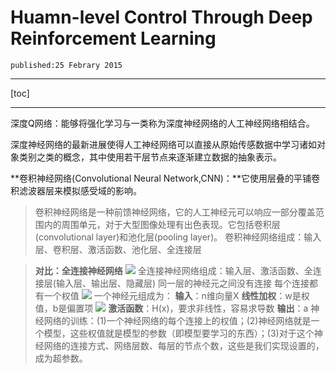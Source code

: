 
# Huamn-level Control Through Deep Reinforcement Learning

`published:25 Febrary 2015`

---

[toc]

---

深度Q网络：能够将强化学习与一类称为深度神经网络的人工神经网络相结合。

深度神经网络的最新进展使得人工神经网络可以直接从原始传感数据中学习诸如对象类别之类的概念，其中使用若干层节点来逐渐建立数据的抽象表示。

**卷积神经网络(Convolutional Neural Network,CNN)：**它使用层叠的平铺卷积滤波器层来模拟感受域的影响。

>卷积神经网络是一种前馈神经网络，它的人工神经元可以响应一部分覆盖范围内的周围单元，对于大型图像处理有出色表现。它包括卷积层(convolutional layer)和池化层(pooling layer)。
卷积神经网络组成：输入层、卷积层、激活函数、池化层、全连接层


>**对比：全连接神经网络**
![](https://upload-images.jianshu.io/upload_images/4824974-0ad8a5321a879d8b.jpg?imageMogr2/auto-orient/strip%7CimageView2/2/w/1000)
全连接神经网络组成：输入层、激活函数、全连接层(输入层、输出层、隐藏层)
同一层的神经元之间没有连接
每个连接都有一个权值
![](https://upload-images.jianshu.io/upload_images/4824974-5c61110c06202d8b.jpg?imageMogr2/auto-orient/strip%7CimageView2/2/w/1000)
一个神经元组成为：
**输入**：n维向量X
**线性加权**：w是权值，b是偏置项
![](https://upload-images.jianshu.io/upload_images/4824974-eabb74fb1e86e0db.jpg?imageMogr2/auto-orient/strip%7CimageView2/2/w/470)
**激活函数**：H(x)，要求非线性，容易求导数
**输出**：a
神经网络的训练：(1)一个神经网络的每个连接上的权值；(2)神经网络就是一个模型，这些权值就是模型的参数（即模型要学习的东西）；(3)对于这个神经网络的连接方式、网络层数、每层的节点个数，这些是我们实现设置的，成为超参数。




